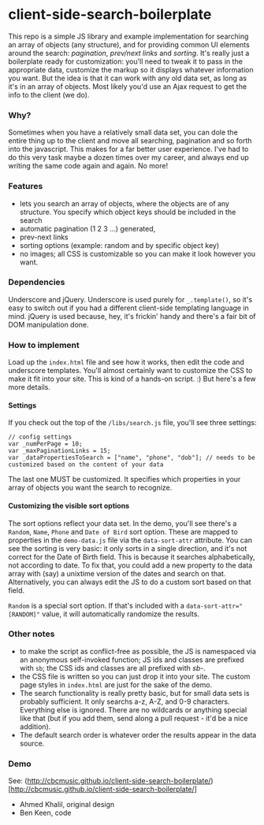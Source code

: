 # client-side-search-boilerplate

This repo is a simple JS library and example implementation for searching an array of objects (any structure), and for
providing common UI elements around the search: *pagination*, *prev/next links* and *sorting*. It's really just a
boilerplate ready for customization: you'll need to tweak it to pass in the appropriate data, customize the markup
so it displays whatever information you want. But the idea is that it can work with any old data set, as long as it's
in an array of objects. Most likely you'd use an Ajax request to get the info to the client (we do).

### Why?

Sometimes when you have a relatively small data set, you can dole the entire thing up to the client and move all
searching, pagination and so forth into the javascript. This makes for a far better user experience. I've had to do
this very task maybe a dozen times over my career, and always end up writing the same code again and again. No more!

### Features
- lets you search an array of objects, where the objects are of any structure. You specify which object keys should
be included in the search
- automatic pagination (1 2 3 ...) generated,
- prev-next links
- sorting options (example: random and by specific object key)
- no images; all CSS is customizable so you can make it look however you want.

### Dependencies

Underscore and jQuery. Underscore is used purely for `_.template()`, so it's easy to switch out if you had a
different client-side templating language in mind. jQuery is used because, hey, it's frickin' handy and there's a fair bit
of DOM manipulation done.

### How to implement

Load up the `index.html` file and see how it works, then edit the code and underscore templates. You'll almost certainly
want to customize the CSS to make it fit into your site. This is kind of a hands-on script. :) But here's a few more details.

#### Settings
If you check out the top of the `/libs/search.js` file, you'll see three settings:

    // config settings
    var _numPerPage = 10;
    var _maxPaginationLinks = 15;
	var _dataPropertiesToSearch = ["name", "phone", "dob"]; // needs to be customized based on the content of your data

The last one MUST be customized. It specifies which properties in your array of objects you want the search to recognize.

#### Customizing the visible sort options
The sort options reflect your data set. In the demo, you'll see there's a `Random`, `Name`, `Phone` and `Date of Bird`
sort option. These are mapped to properties in the `demo-data.js` file via the `data-sort-attr` attribute. You can
see the sorting is very basic: it only sorts in a single direction, and it's not correct for the Date of Birth field. This
is because it searches alphabetically, not according to date. To fix that, you could add a new property to the data array
with (say) a unixtime version of the dates and search on that. Alternatively, you can always edit the JS to do a custom
sort based on that field.

`Random` is a special sort option. If that's included with a `data-sort-attr="[RANDOM]"` value, it will automatically
randomize the results.

### Other notes
- to make the script as conflict-free as possible, the JS is namespaced via an anonymous self-invoked function; JS ids
and classes are prefixed with `sb`; the CSS ids and classes are all prefixed with *sb-*.
- the CSS file is written so you can just drop it into your site. The custom page styles in `index.html` are just for the
sake of the demo.
- The search functionality is really pretty basic, but for small data sets is probably sufficient. It only searchs a-z, A-Z,
and 0-9 characters. Everything else is ignored. There are no wildcards or anything special like that (but if you add them,
send along a pull request - it'd be a nice addition).
- The default search order is whatever order the results appear in the data source.

### Demo

See: (http://cbcmusic.github.io/client-side-search-boilerplate/)[http://cbcmusic.github.io/client-side-search-boilerplate/]

- Ahmed Khalil, original design
- Ben Keen, code

































